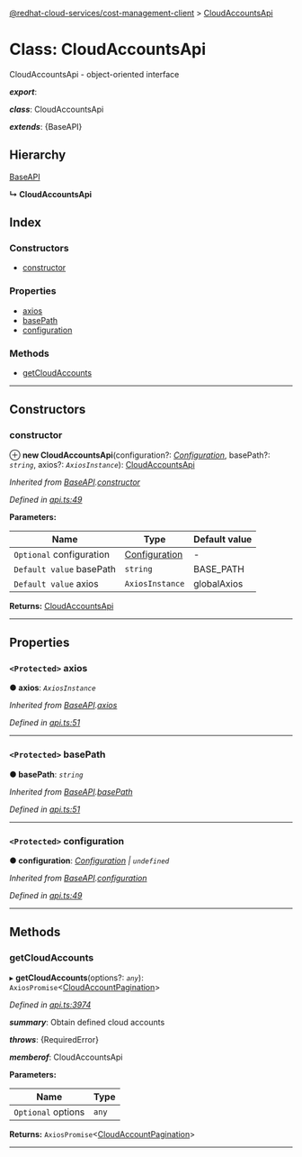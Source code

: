 [@redhat-cloud-services/cost-management-client](../README.md) > [CloudAccountsApi](../classes/cloudaccountsapi.md)

# Class: CloudAccountsApi

CloudAccountsApi - object-oriented interface

*__export__*: 

*__class__*: CloudAccountsApi

*__extends__*: {BaseAPI}

## Hierarchy

 [BaseAPI](baseapi.md)

**↳ CloudAccountsApi**

## Index

### Constructors

* [constructor](cloudaccountsapi.md#constructor)

### Properties

* [axios](cloudaccountsapi.md#axios)
* [basePath](cloudaccountsapi.md#basepath)
* [configuration](cloudaccountsapi.md#configuration)

### Methods

* [getCloudAccounts](cloudaccountsapi.md#getcloudaccounts)

---

## Constructors

<a id="constructor"></a>

###  constructor

⊕ **new CloudAccountsApi**(configuration?: *[Configuration](configuration.md)*, basePath?: *`string`*, axios?: *`AxiosInstance`*): [CloudAccountsApi](cloudaccountsapi.md)

*Inherited from [BaseAPI](baseapi.md).[constructor](baseapi.md#constructor)*

*Defined in [api.ts:49](https://github.com/RedHatInsights/javascript-clients/blob/master/packages/cost-management/api.ts#L49)*

**Parameters:**

| Name | Type | Default value |
| ------ | ------ | ------ |
| `Optional` configuration | [Configuration](configuration.md) | - |
| `Default value` basePath | `string` |  BASE_PATH |
| `Default value` axios | `AxiosInstance` |  globalAxios |

**Returns:** [CloudAccountsApi](cloudaccountsapi.md)

___

## Properties

<a id="axios"></a>

### `<Protected>` axios

**● axios**: *`AxiosInstance`*

*Inherited from [BaseAPI](baseapi.md).[axios](baseapi.md#axios)*

*Defined in [api.ts:51](https://github.com/RedHatInsights/javascript-clients/blob/master/packages/cost-management/api.ts#L51)*

___
<a id="basepath"></a>

### `<Protected>` basePath

**● basePath**: *`string`*

*Inherited from [BaseAPI](baseapi.md).[basePath](baseapi.md#basepath)*

*Defined in [api.ts:51](https://github.com/RedHatInsights/javascript-clients/blob/master/packages/cost-management/api.ts#L51)*

___
<a id="configuration"></a>

### `<Protected>` configuration

**● configuration**: *[Configuration](configuration.md) \| `undefined`*

*Inherited from [BaseAPI](baseapi.md).[configuration](baseapi.md#configuration)*

*Defined in [api.ts:49](https://github.com/RedHatInsights/javascript-clients/blob/master/packages/cost-management/api.ts#L49)*

___

## Methods

<a id="getcloudaccounts"></a>

###  getCloudAccounts

▸ **getCloudAccounts**(options?: *`any`*): `AxiosPromise`<[CloudAccountPagination](../interfaces/cloudaccountpagination.md)>

*Defined in [api.ts:3974](https://github.com/RedHatInsights/javascript-clients/blob/master/packages/cost-management/api.ts#L3974)*

*__summary__*: Obtain defined cloud accounts

*__throws__*: {RequiredError}

*__memberof__*: CloudAccountsApi

**Parameters:**

| Name | Type |
| ------ | ------ |
| `Optional` options | `any` |

**Returns:** `AxiosPromise`<[CloudAccountPagination](../interfaces/cloudaccountpagination.md)>

___

